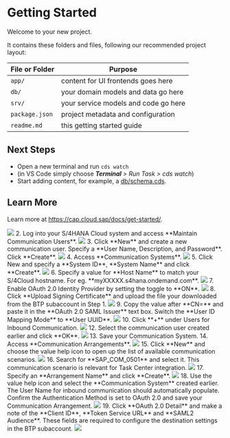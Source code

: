 # Getting Started

Welcome to your new project.

It contains these folders and files, following our recommended project layout:

File or Folder | Purpose
---------|----------
`app/` | content for UI frontends goes here
`db/` | your domain models and data go here
`srv/` | your service models and code go here
`package.json` | project metadata and configuration
`readme.md` | this getting started guide


## Next Steps

- Open a new terminal and run `cds watch` 
- (in VS Code simply choose _**Terminal** > Run Task > cds watch_)
- Start adding content, for example, a [db/schema.cds](db/schema.cds).


## Learn More

Learn more at https://cap.cloud.sap/docs/get-started/.



<img src="2.png"/>
2. Log into your S/4HANA Cloud system and access **Maintain Communication Users**.
<img src="14.png"/>
3. Click **New** and create a new communication user.  Specify a **User Name, Description, and Password**.  Click **Create**.
<img src="15.png"/>
4. Access **Communication Systems**.
<img src="21.png" />
5. Click New and specify a **System ID**, **System Name** and click **Create**.
<img src="22.png" />
6. Specify a value for **Host Name** to match your S/4Cloud hostname.  For eg. **myXXXXX.s4hana.ondemand.com**.
<img src="23.png" />
7. Enable OAuth 2.0 Identity Provider by setting the toggle to **ON**.
<img src="25.png" />
8. Click **Upload Signing Certificate** and upload the file your downloaded from the BTP subaccount in Step 1.
<img src="26.png" />
9. Copy the value after **CN=** and paste it in the **OAuth 2.0 SAML Issuer** text box.  Switch the **User ID Mapping Mode** to **User UUID**.
<img src="24.png" />
10. Click **+** under Users for Inbound Communication.
<img src="27.png" />
12. Select the communication user created earlier and click **OK**.
<img src="28.png" />
13. Save your Communication System.
14. Access **Communication Arrangements**.
<img src="16.png" />
15. Click **New** and choose the value help icon to open up the list of available communication scenarios.
<img src="17.png" />
16. Search for **SAP_COM_0501** and select it. This communication scenario is relevant for Task Center integration.
<img src="18.png" />
17. Specify an **Arrangement Name** and click **Create**.
<img src="19.png" />
18. Use the value help icon and select the **Communication System** created earlier.  The User Name for inbound communication should automatically populate.  Confirm the Authentication Method is set to OAuth 2.0 and save your Communication Arrangement.
<img src="29.png" /> 
19. Click **OAuth 2.0 Detail** and make a note of the **Client ID**, **Token Service URL** and **SAML2 Audience**.  These fields are required to configure the destination settings in the BTP subaccount.
<img src="30.png" />

